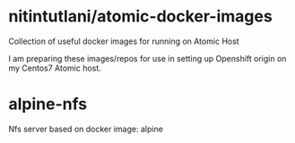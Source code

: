 # nitintutlani/atomic-docker-images
Collection of useful docker images for running on Atomic Host

I am preparing these images/repos for use in setting up Openshift origin on my Centos7 Atomic host.

# alpine-nfs
  Nfs server based on docker image: alpine

